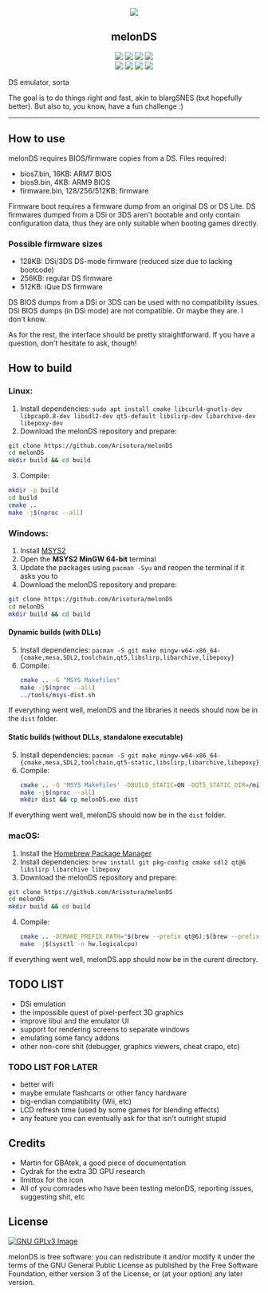 <p align="center"><img src="https://raw.githubusercontent.com/StapleButter/melonDS/master/icon/melon_128x128.png"></p>
<h2 align="center"><b>melonDS</b></h2>
<p align="center">
<a href="http://melonds.kuribo64.net" alt="melonDS website"><img src="https://img.shields.io/badge/website-melonds.kuribo64.net-%2331352e.svg"></a>
<a href="http://melonds.kuribo64.net/downloads.php" alt="Release: 0.9.2"><img src="https://img.shields.io/badge/release-0.9.2-%235c913b.svg"></a>
<a href="https://www.gnu.org/licenses/gpl-3.0" alt="License: GPLv3"><img src="https://img.shields.io/badge/License-GPL%20v3-%23ff554d.svg"></a>
<a href="https://kiwiirc.com/client/irc.badnik.net/?nick=IRC-Source_?#melonds" alt="IRC channel: #melonds"><img src="https://img.shields.io/badge/IRC%20chat-%23melonds-%23dd2e44.svg"></a>
<br>
<a href="https://github.com/Arisotura/melonDS/actions?query=workflow%3A%22CMake+Build+%28Windows+x86-64%29%22+event%3Apush"><img src="https://img.shields.io/github/workflow/status/Arisotura/melonDS/CMake%20Build%20(Windows%20x86-64)?label=Windows%20x86-64&logo=GitHub"></img></a>
<a href="https://github.com/Arisotura/melonDS/actions?query=workflow%3A%22CMake+Build+%28Ubuntu+x86-64%29%22+event%3Apush"><img src="https://img.shields.io/github/workflow/status/Arisotura/melonDS/CMake%20Build%20(Ubuntu%20x86-64)?label=Linux%20x86-64&logo=GitHub"></img></a>
<a href="https://dev.azure.com/melonDS/melonDS/_build?definitionId=1&repositoryFilter=1&branchFilter=2%2C2%2C2%2C2%2C2%2C2%2C2%2C2%2C2%2C2%2C2%2C2%2C2"><img src="https://img.shields.io/azure-devops/build/melonDS/7c9c08a1-669f-42a4-bef4-a6c74eadf723/1/master?label=macOS%20x86-64&logo=Azure%20Pipelines"></img></a>
<a href="https://github.com/Arisotura/melonDS/actions?query=workflow%3A%22CMake+Build+%28Ubuntu+aarch64%29%22+event%3Apush"><img src="https://img.shields.io/github/workflow/status/Arisotura/melonDS/CMake%20Build%20(Ubuntu%20aarch64)?label=Linux%20ARM64&logo=GitHub"></img></a>
</p>
DS emulator, sorta

The goal is to do things right and fast, akin to blargSNES (but hopefully better). But also to, you know, have a fun challenge :)
<hr>

## How to use

melonDS requires BIOS/firmware copies from a DS. Files required:
 * bios7.bin, 16KB: ARM7 BIOS
 * bios9.bin, 4KB: ARM9 BIOS
 * firmware.bin, 128/256/512KB: firmware

Firmware boot requires a firmware dump from an original DS or DS Lite.
DS firmwares dumped from a DSi or 3DS aren't bootable and only contain configuration data, thus they are only suitable when booting games directly.

### Possible firmware sizes

 * 128KB: DSi/3DS DS-mode firmware (reduced size due to lacking bootcode)
 * 256KB: regular DS firmware
 * 512KB: iQue DS firmware

DS BIOS dumps from a DSi or 3DS can be used with no compatibility issues. DSi BIOS dumps (in DSi mode) are not compatible. Or maybe they are. I don't know.

As for the rest, the interface should be pretty straightforward. If you have a question, don't hesitate to ask, though!

## How to build

### Linux:

1. Install dependencies: `sudo apt install cmake libcurl4-gnutls-dev libpcap0.8-dev libsdl2-dev qt5-default libslirp-dev libarchive-dev libepoxy-dev`
2. Download the melonDS repository and prepare:
  ```bash
  git clone https://github.com/Arisotura/melonDS
  cd melonDS
  mkdir build && cd build
  ```
3. Compile:
  ```bash
  mkdir -p build
  cd build
  cmake ..
  make -j$(nproc --all)
  ```

### Windows:

1. Install [MSYS2](https://www.msys2.org/)
2. Open the **MSYS2 MinGW 64-bit** terminal
3. Update the packages using `pacman -Syu` and reopen the terminal if it asks you to
4. Download the melonDS repository and prepare:
  ```bash
  git clone https://github.com/Arisotura/melonDS
  cd melonDS
  mkdir build && cd build
  ```
#### Dynamic builds (with DLLs)
5. Install dependencies: `pacman -S git make mingw-w64-x86_64-{cmake,mesa,SDL2,toolchain,qt5,libslirp,libarchive,libepoxy}`
6. Compile:
   ```bash
   cmake .. -G "MSYS Makefiles"
   make -j$(nproc --all)
   ../tools/msys-dist.sh
   ```
If everything went well, melonDS and the libraries it needs should now be in the `dist` folder.

#### Static builds (without DLLs, standalone executable)
5. Install dependencies: `pacman -S git make mingw-w64-x86_64-{cmake,mesa,SDL2,toolchain,qt5-static,libslirp,libarchive,libepoxy}`
6. Compile:
   ```bash
   cmake .. -G 'MSYS Makefiles' -DBUILD_STATIC=ON -DQT5_STATIC_DIR=/mingw64/qt5-static
   make -j$(nproc --all)
   mkdir dist && cp melonDS.exe dist
   ```
If everything went well, melonDS should now be in the `dist` folder.

### macOS:
1. Install the [Homebrew Package Manager](https://brew.sh)
2. Install dependencies: `brew install git pkg-config cmake sdl2 qt@6 libslirp libarchive libepoxy`
3. Download the melonDS repository and prepare:
  ```zsh
  git clone https://github.com/Arisotura/melonDS
  cd melonDS
  mkdir build && cd build
  ```
4. Compile:
   ```zsh
   cmake .. -DCMAKE_PREFIX_PATH="$(brew --prefix qt@6);$(brew --prefix libarchive)" -DUSE_QT6=ON -DMACOS_BUNDLE_LIBS=ON
   make -j$(sysctl -n hw.logicalcpu)
   ```
If everything went well, melonDS.app should now be in the curent directory.

   
## TODO LIST

 * DSi emulation
 * the impossible quest of pixel-perfect 3D graphics
 * improve libui and the emulator UI
 * support for rendering screens to separate windows
 * emulating some fancy addons
 * other non-core shit (debugger, graphics viewers, cheat crapo, etc)

### TODO LIST FOR LATER

 * better wifi
 * maybe emulate flashcarts or other fancy hardware
 * big-endian compatibility (Wii, etc)
 * LCD refresh time (used by some games for blending effects)
 * any feature you can eventually ask for that isn't outright stupid

## Credits

 * Martin for GBAtek, a good piece of documentation
 * Cydrak for the extra 3D GPU research
 * limittox for the icon
 * All of you comrades who have been testing melonDS, reporting issues, suggesting shit, etc

## License
[![GNU GPLv3 Image](https://www.gnu.org/graphics/gplv3-127x51.png)](http://www.gnu.org/licenses/gpl-3.0.en.html)

melonDS is free software: you can redistribute it and/or modify
it under the terms of the GNU General Public License as published by
the Free Software Foundation, either version 3 of the License, or
(at your option) any later version.
